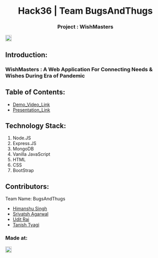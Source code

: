 <h1 align="center">Hack36 | Team BugsAndThugs</h1>
<h3 align="center">Project : WishMasters</h3>
<p align="center">
</p>

<a href="https://hack36.com"> <img src="http://bit.ly/BuiltAtHack36" height=20px> </a>


## Introduction:
 ### WishMasters : A Web Application For Connecting Needs & Wishes During Era of Pandemic
  
## Table of Contents:
  * [Demo_Video_Link](https://drive.google.com/file/d/1vnmHW7vKxpfgIuSl219_1ihnwUqV-9p1/view?usp=sharing)
  * [Presentation_Link](https://drive.google.com/file/d/1MainywrZlgXZiXshS1f0REMiQDOLdZ6Y/view?usp=sharing)

## Technology Stack:
  1) Node.JS
  2) Express.JS
  2) MongoDB
  3) Vanilla JavaScript
  4) HTML 
  5) CSS
  6) BootStrap
  

## Contributors:

Team Name: BugsAndThugs

* [Himanshu Singh](https://github.com/amberamigo)
* [Srivatsh Agarwal](https://github.com/shri9120)
* [Udit Rai](https://github.com/udit-8)
* [Tanish Tyagi](https://github.com/tanish-tyagi)


### Made at:
<a href="https://hack36.com"> <img src="http://bit.ly/BuiltAtHack36" height=20px> </a>
